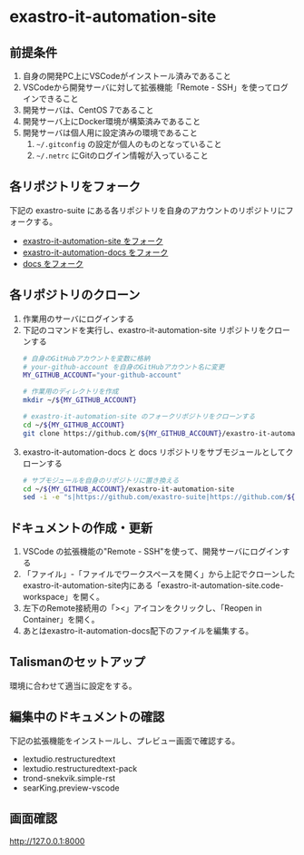 # exastro-it-automation-site
  
## 前提条件

1. 自身の開発PC上にVSCodeがインストール済みであること
1. VSCodeから開発サーバに対して拡張機能「Remote - SSH」を使ってログインできること
1. 開発サーバは、CentOS 7であること
1. 開発サーバ上にDocker環境が構築済みであること
1. 開発サーバは個人用に設定済みの環境であること
   1. `~/.gitconfig` の設定が個人のものとなっていること
   1. `~/.netrc` にGitのログイン情報が入っていること

## 各リポジトリをフォーク

下記の exastro-suite にある各リポジトリを自身のアカウントのリポジトリにフォークする。
- [exastro-it-automation-site をフォーク](https://github.com/exastro-suite/exastro-it-automation-site/fork)
- [exastro-it-automation-docs をフォーク](https://github.com/exastro-suite/exastro-it-automation-docs/fork)
- [docs をフォーク](https://github.com/exastro-suite/docs/fork)

## 各リポジトリのクローン
1. 作業用のサーバにログインする
2. 下記のコマンドを実行し、exastro-it-automation-site リポジトリをクローンする
   ```bash
   # 自身のGitHubアカウントを変数に格納
   # your-github-account を自身のGitHubアカウント名に変更
   MY_GITHUB_ACCOUNT="your-github-account"
   
   # 作業用のディレクトリを作成
   mkdir ~/${MY_GITHUB_ACCOUNT}
   
   # exastro-it-automation-site のフォークリポジトリをクローンする
   cd ~/${MY_GITHUB_ACCOUNT}
   git clone https://github.com/${MY_GITHUB_ACCOUNT}/exastro-it-automation-site.git
   ```
3. exastro-it-automation-docs と docs リポジトリをサブモジュールとしてクローンする
   ```bash
   # サブモジュールを自身のリポジトリに置き換える
   cd ~/${MY_GITHUB_ACCOUNT}/exastro-it-automation-site
   sed -i -e "s|https://github.com/exastro-suite|https://github.com/${MY_GITHUB_ACCOUNT}|g" .gitmodules
   ```

## ドキュメントの作成・更新

1. VSCode の拡張機能の"Remote - SSH"を使って、開発サーバにログインする
2. 「ファイル」-「ファイルでワークスペースを開く」から上記でクローンしたexastro-it-automation-site内にある「exastro-it-automation-site.code-workspace」を開く。
3. 左下のRemote接続用の「><」アイコンをクリックし、「Reopen in Container」を開く。
4. あとはexastro-it-automation-docs配下のファイルを編集する。

## Talismanのセットアップ
環境に合わせて適当に設定をする。

## 編集中のドキュメントの確認
下記の拡張機能をインストールし、プレビュー画面で確認する。

- lextudio.restructuredtext
- lextudio.restructuredtext-pack
- trond-snekvik.simple-rst
- searKing.preview-vscode

## 画面確認

http://127.0.0.1:8000
